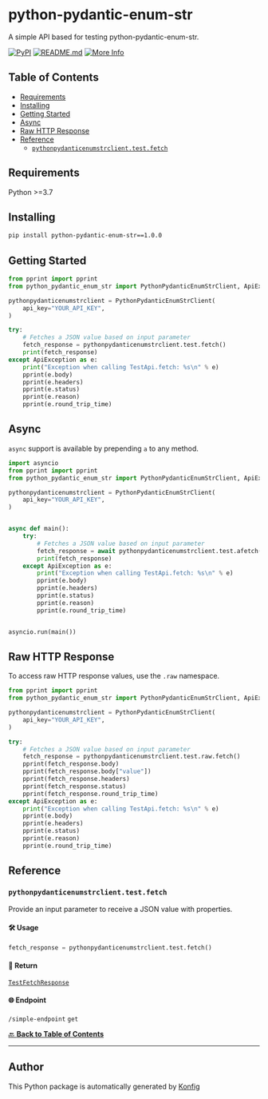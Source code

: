# python-pydantic-enum-str<a id="python-pydantic-enum-str"></a>

A simple API based for testing python-pydantic-enum-str.


[![PyPI](https://img.shields.io/badge/PyPI-v1.0.0-blue)](https://pypi.org/project/python-pydantic-enum-str/1.0.0)
[![README.md](https://img.shields.io/badge/README-Click%20Here-green)](https://github.com/konfig-dev/konfig/tree/main/python#readme)
[![More Info](https://img.shields.io/badge/More%20Info-Click%20Here-orange)](http://example.com/support)

## Table of Contents<a id="table-of-contents"></a>

<!-- toc -->

- [Requirements](#requirements)
- [Installing](#installing)
- [Getting Started](#getting-started)
- [Async](#async)
- [Raw HTTP Response](#raw-http-response)
- [Reference](#reference)
  * [`pythonpydanticenumstrclient.test.fetch`](#pythonpydanticenumstrclienttestfetch)

<!-- tocstop -->

## Requirements<a id="requirements"></a>

Python >=3.7

## Installing<a id="installing"></a>

```sh
pip install python-pydantic-enum-str==1.0.0
```

## Getting Started<a id="getting-started"></a>

```python
from pprint import pprint
from python_pydantic_enum_str import PythonPydanticEnumStrClient, ApiException

pythonpydanticenumstrclient = PythonPydanticEnumStrClient(
    api_key="YOUR_API_KEY",
)

try:
    # Fetches a JSON value based on input parameter
    fetch_response = pythonpydanticenumstrclient.test.fetch()
    print(fetch_response)
except ApiException as e:
    print("Exception when calling TestApi.fetch: %s\n" % e)
    pprint(e.body)
    pprint(e.headers)
    pprint(e.status)
    pprint(e.reason)
    pprint(e.round_trip_time)
```

## Async<a id="async"></a>

`async` support is available by prepending `a` to any method.

```python
import asyncio
from pprint import pprint
from python_pydantic_enum_str import PythonPydanticEnumStrClient, ApiException

pythonpydanticenumstrclient = PythonPydanticEnumStrClient(
    api_key="YOUR_API_KEY",
)


async def main():
    try:
        # Fetches a JSON value based on input parameter
        fetch_response = await pythonpydanticenumstrclient.test.afetch()
        print(fetch_response)
    except ApiException as e:
        print("Exception when calling TestApi.fetch: %s\n" % e)
        pprint(e.body)
        pprint(e.headers)
        pprint(e.status)
        pprint(e.reason)
        pprint(e.round_trip_time)


asyncio.run(main())
```

## Raw HTTP Response<a id="raw-http-response"></a>

To access raw HTTP response values, use the `.raw` namespace.

```python
from pprint import pprint
from python_pydantic_enum_str import PythonPydanticEnumStrClient, ApiException

pythonpydanticenumstrclient = PythonPydanticEnumStrClient(
    api_key="YOUR_API_KEY",
)

try:
    # Fetches a JSON value based on input parameter
    fetch_response = pythonpydanticenumstrclient.test.raw.fetch()
    pprint(fetch_response.body)
    pprint(fetch_response.body["value"])
    pprint(fetch_response.headers)
    pprint(fetch_response.status)
    pprint(fetch_response.round_trip_time)
except ApiException as e:
    print("Exception when calling TestApi.fetch: %s\n" % e)
    pprint(e.body)
    pprint(e.headers)
    pprint(e.status)
    pprint(e.reason)
    pprint(e.round_trip_time)
```


## Reference<a id="reference"></a>
### `pythonpydanticenumstrclient.test.fetch`<a id="pythonpydanticenumstrclienttestfetch"></a>

Provide an input parameter to receive a JSON value with properties.

#### 🛠️ Usage<a id="🛠️-usage"></a>

```python
fetch_response = pythonpydanticenumstrclient.test.fetch()
```

#### 🔄 Return<a id="🔄-return"></a>

[`TestFetchResponse`](./python_pydantic_enum_str/pydantic/test_fetch_response.py)

#### 🌐 Endpoint<a id="🌐-endpoint"></a>

`/simple-endpoint` `get`

[🔙 **Back to Table of Contents**](#table-of-contents)

---


## Author<a id="author"></a>
This Python package is automatically generated by [Konfig](https://konfigthis.com)
